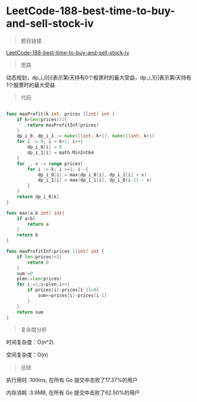 # LeetCode-188-best-time-to-buy-and-sell-stock-iv
>题目链接

[LeetCode-188-best-time-to-buy-and-sell-stock-iv](https://leetcode-cn.com/problems/best-time-to-buy-and-sell-stock-iv/)

>思路

动态规划，dp_i_0[i]表示第i天持有0个股票时的最大受益，dp_i_1[i]表示第i天持有1个股票时的最大受益

>代码

```go

func maxProfit(k int, prices []int) int {
    if k>len(prices)/2{
        return maxProfitInf(prices)
    }
    dp_i_0, dp_i_1 := make([]int, k+1), make([]int, k+1)
    for i := 0; i < k+1; i++{
        dp_i_0[i] = 0
        dp_i_1[i] = math.MinInt64
    }
    for _, v := range prices{
        for i := k; i >=1; i--{
            dp_i_0[i] = max(dp_i_0[i], dp_i_1[i] + v)
            dp_i_1[i] = max(dp_i_1[i], dp_i_0[i-1] - v)
        }
    }
    return dp_i_0[k]
}

func max(a,b int) int{
    if a>b{
        return a
    }
    return b
}

func maxProfitInf(prices []int) int {
    if len(prices)<2{
        return 0
    }
    sum:=0
    plen:=len(prices)
    for i:=1;i<plen;i++{
        if prices[i]-prices[i-1]>0{
            sum+=prices[i]-prices[i-1]
        }
    }
    return sum
}

```

>复杂度分析

时间复杂度：O(n^2)

空间复杂度：O(n)

>总结

执行用时 :100ms, 在所有 Go 提交中击败了17.37%的用户
 
内存消耗 :3.9MB, 在所有 Go 提交中击败了62.50%的用户
